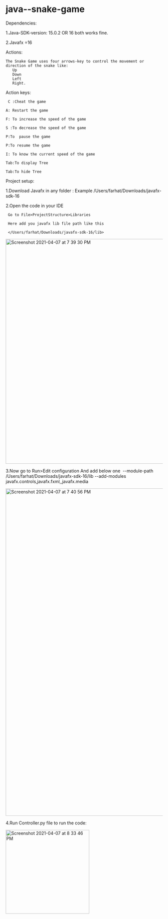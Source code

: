 # java--snake-game
Dependencies:

1.Java-SDK-version: 15.0.2 OR 16 both works fine.

2.Javafx =16

Actions:

    The Snake Game uses four arrows-key to control the movement or direction of the snake like:
       Up      
       Down
       Left
       Right.


Action keys:

     C :Cheat the game 		

    A: Restart the game

    F: To increase the speed of the game	  

    S :To decrease the speed of the game

    P:To  pause the game	

    P:To resume the game  	

    I: To know the current speed of the game

    Tab:To display Tree	

    Tab:To hide Tree


Project setup:

1.Download Javafx in any folder : 
     Example
    /Users/farhat/Downloads/javafx-sdk-16

2.Open the code in your IDE

     Go to File>ProjectStructure>Libraries

     Here add you javafx lib file path like this

     </Users/farhat/Downloads/javafx-sdk-16/lib>

   <img width="719" alt="Screenshot 2021-04-07 at 7 39 30 PM" src="https://user-images.githubusercontent.com/78198509/113964462-67826780-97e0-11eb-9878-60d4a4d776d7.png">


3.Now go to Run>Edit configuration
              And  add below one
            --module-path /Users/farhat/Downloads/javafx-sdk-16/lib --add-modules javafx.controls,javafx.fxml,,javafx.media


   <img width="1047" alt="Screenshot 2021-04-07 at 7 40 56 PM" src="https://user-images.githubusercontent.com/78198509/113964503-7b2dce00-97e0-11eb-8ea0-b68a2fa95fc0.png">

4.Run Controller.py file to run the code:


<img width="268" alt="Screenshot 2021-04-07 at 8 33 46 PM" src="https://user-images.githubusercontent.com/78198509/113964574-96004280-97e0-11eb-97bc-8031c884a433.png">





 
